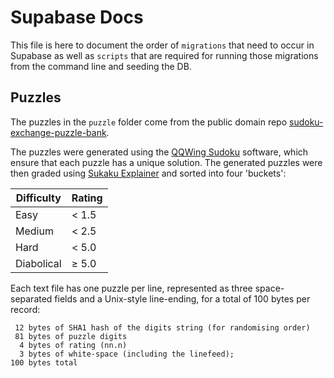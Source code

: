 # Supabase Docs

This file is here to document the order of `migrations` that need to occur in Supabase as well as `scripts` that are required for running those migrations from the command line and seeding the DB.

## Puzzles

The puzzles in the `puzzle` folder come from the public domain repo [sudoku-exchange-puzzle-bank](https://github.com/grantm/sudoku-exchange-puzzle-bank/blob/master/README.md).

The puzzles were generated using the
[QQWing Sudoku](https://github.com/stephenostermiller/qqwing) software, which
ensure that each puzzle has a unique solution.
The generated puzzles were then graded using
[Sukaku Explainer](https://github.com/SudokuMonster/SukakuExplainer) and
sorted into four 'buckets':

| Difficulty | Rating |
| ---------- | ------ |
| Easy       | < 1.5  |
| Medium     | < 2.5  |
| Hard       | < 5.0  |
| Diabolical | ≥ 5.0  |

Each text file has one puzzle per line, represented as three space-separated
fields and a Unix-style line-ending, for a total of 100 bytes per record:

     12 bytes of SHA1 hash of the digits string (for randomising order)
     81 bytes of puzzle digits
      4 bytes of rating (nn.n)
      3 bytes of white-space (including the linefeed);
    100 bytes total
